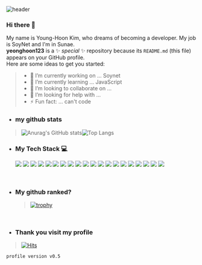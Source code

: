 ![header](https://capsule-render.vercel.app/api?type=soft&color=282828&height=150&section=header&text=Yeonghoon%20Profile&fontSize=50&fontColor=fff)

### Hi there 👋

My name is Young-Hoon Kim, who dreams of becoming a developer. My job is SoyNet and I'm in Sunae.
<br>
**yeonghoon123** is a ✨ _special_ ✨ repository because its `README.md` (this file) appears on your GitHub profile.
<br>
Here are some ideas to get you started:

> - 🔭 I’m currently working on ... Soynet
> - 🌱 I’m currently learning ... JavaScript
> - 👯 I’m looking to collaborate on ...
> - 🤔 I’m looking for help with ...
> - ⚡ Fun fact: ... can't code

- ### my github stats

> ![Anurag's GitHub stats](https://tiny.one/readme-stats/api?username=yeonghoon123&show_icons=true&theme=radical)![Top Langs](https://github-readme-stats.vercel.app/api/top-langs/?username=yeonghoon123&layout=compact&theme=radical)

- ### My Tech Stack 💻

  [<img src="https://img.shields.io/badge/WEBRTC-007396?style=flat-square&logo=webrtc&logoColor=white">]('https://webrtc.org/')
  [<img src="https://img.shields.io/badge/socket.io-222?style=flat-square&logo=socket.io&logoColor=white">](https://socket.io/)
  [<img src="https://img.shields.io/badge/ubuntu-F80000?style=flat-square&logo=ubuntu&logoColor=white">](https://ubuntu.com/)
  [<img src="https://img.shields.io/badge/mysql-4479A1?style=flat-square&logo=mysql&logoColor=white">](https://www.mysql.com/)
  [<img src="https://img.shields.io/badge/mariaDB-003545?style=flat-square&logo=mariaDB&logoColor=white">](https://mariadb.org/)
  <img src="https://img.shields.io/badge/javascript-F7DF1E?style=flat-square&logo=javascript&logoColor=black">
  [<img src="https://img.shields.io/badge/jquery-0769AD?style=flat-square&logo=jquery&logoColor=white">](https://jquery.com/)
  [<img src="https://img.shields.io/badge/react-61DAFB?style=flat-square&logo=react&logoColor=black">](https://ko.reactjs.org/)
  [<img src="https://img.shields.io/badge/vue.js-4FC08D?style=flat-square&logo=vue.js&logoColor=white">](https://kr.vuejs.org/)
  <img src="https://img.shields.io/badge/HTML5-E34F26?style=flat-square&logo=html5&logoColor=white">
  <img src="https://img.shields.io/badge/css3-1572b6?style=flat-square&logo=css3&logocolor=white">
  [<img src="https://img.shields.io/badge/bootstrap-7952B3?style=flat-square&logo=bootstrap&logoColor=white">](https://getbootstrap.com/)
  [<img src="https://img.shields.io/badge/github-181717?style=flat-square&logo=github&logoColor=white">](https://github.com/)
  [<img src="https://img.shields.io/badge/aws-232F3E?style=flat-square&logo=aws&logoColor=white">](https://aws.amazon.com/)
  <img src="https://img.shields.io/badge/TypeScript-648CFF?style=flat-square&logo=typescript&logoColor=white">
  <img src="https://img.shields.io/badge/shell-a0a0a0?style=flat-square&logo=shell&logoColor=white">
  [<img src="https://img.shields.io/badge/Next.js-220?style=flat-square&logo=next.js&logoColor=white">](https://nextjs.org/)
  [<img src="https://img.shields.io/badge/Node.js-40A940?style=flat-square&logo=node.js&logoColor=white">](https://nodejs.org/)
  [<img src="https://img.shields.io/badge/Sass-FF6A89?style=flat-square&logo=sass&logoColor=white">](https://sass-lang.com/)
  [<img src="https://img.shields.io/badge/Postman-FF8C0A?style=flat-square&logo=postman&logoColor=white">](https://www.postman.com/)

<br>

- ### **My github ranked?**
  > [![trophy](https://github-profile-trophy.vercel.app/?username=yeonghoon123)](https://github.com/yeonghoon123)

<br>

- ### **Thank you visit my profile**

> [![Hits](https://hits.seeyoufarm.com/api/count/incr/badge.svg?url=https%3A%2F%2Fgithub.com%2Fyeonghoon123&count_bg=%2379C83D&title_bg=%23555555&icon=wolframlanguage.svg&icon_color=%23F9C6C6&title=Thank+You%F0%9F%98%98&edge_flat=false)](https://hits.seeyoufarm.com)

`profile version v0.5`
